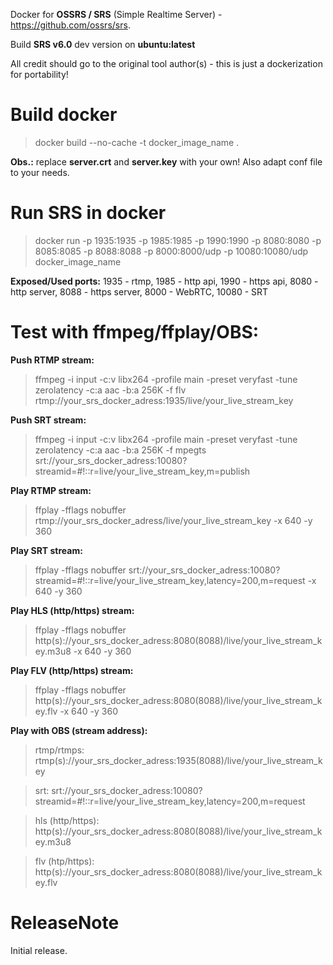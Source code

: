 Docker for **OSSRS / SRS** (Simple Realtime Server) - https://github.com/ossrs/srs.

Build **SRS v6.0** dev version on **ubuntu:latest**

All credit should go to the original tool author(s) - this is just a dockerization for portability!

# Build docker

>docker build --no-cache -t docker_image_name .

**Obs.:** replace **server.crt** and **server.key** with your own! Also adapt conf file to your needs.

# Run SRS in docker

>docker run -p 1935:1935 -p 1985:1985 -p 1990:1990 -p 8080:8080 -p 8085:8085 -p 8088:8088 -p 8000:8000/udp -p 10080:10080/udp docker_image_name

**Exposed/Used ports:** 1935 - rtmp, 1985 - http api, 1990 - https api, 8080 - http server, 8088 - https server, 8000 - WebRTC, 10080 - SRT


**Test with ffmpeg/ffplay/OBS:**
=====

**Push RTMP stream:** 

>ffmpeg -i input -c:v libx264 -profile main -preset veryfast -tune zerolatency -c:a aac -b:a 256K -f flv rtmp://your_srs_docker_adress:1935/live/your_live_stream_key

**Push SRT stream:** 

>ffmpeg -i input -c:v libx264 -profile main -preset veryfast -tune zerolatency -c:a aac -b:a 256K -f mpegts srt://your_srs_docker_adress:10080?streamid=#!::r=live/your_live_stream_key,m=publish


**Play RTMP stream:**

>ffplay -fflags nobuffer rtmp://your_srs_docker_adress/live/your_live_stream_key -x 640 -y 360

**Play SRT stream:**

>ffplay -fflags nobuffer srt://your_srs_docker_adress:10080?streamid=#!::r=live/your_live_stream_key,latency=200,m=request -x 640 -y 360

**Play HLS (http/https) stream:**

>ffplay -fflags nobuffer http(s)://your_srs_docker_adress:8080(8088)/live/your_live_stream_key.m3u8 -x 640 -y 360

**Play FLV (http/https) stream:**

>ffplay -fflags nobuffer http(s)://your_srs_docker_adress:8080(8088)/live/your_live_stream_key.flv -x 640 -y 360

**Play with OBS (stream address):**
>rtmp/rtmps: rtmp(s)://your_srs_docker_adress:1935(8088)/live/your_live_stream_key

>srt: srt://your_srs_docker_adress:10080?streamid=#!::r=live/your_live_stream_key,latency=200,m=request

>hls (http/https): http(s)://your_srs_docker_adress:8080(8088)/live/your_live_stream_key.m3u8

>flv (htp/https): http(s)://your_srs_docker_adress:8080(8088)/live/your_live_stream_key.flv

ReleaseNote
============

Initial release.

